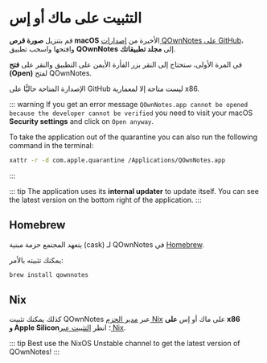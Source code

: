# التثبيت على ماك أو إس

قم بتنزيل **صورة قرص macOS** الأخيرة من [إصدارات QOwnNotes على GitHub](https://github.com/pbek/QOwnNotes/releases)، وافتحها واسحب تطبيق **QOwnNotes** إلى **مجلد تطبيقاتك**.

في المرة الأولى، ستحتاج إلى النقر بزر الفأرة الأيمن على التطبيق والنقر على **فتح (Open)** لفتح QOwnNotes.

الإصدارة المتاحة حاليًّا على GitHub ليست متاحة إلا لمعمارية x86.

::: warning
If you get an error message `QOwnNotes.app cannot be opened because the developer cannot be verified` you need to visit your macOS **Security settings** and click on `Open anyway`.

To take the application out of the quarantine you can also run the following command in the terminal:

```bash
xattr -r -d com.apple.quarantine /Applications/QOwnNotes.app
```

:::

::: tip
The application uses its **internal updater** to update itself. You can see the latest version on the bottom right of the application.
:::

## Homebrew

يتعهد المجتمع حزمة مبنية (cask) لـ&nbsp;QOwnNotes في [Homebrew](https://formulae.brew.sh/cask/qownnotes).

يمكنك تثبيته بالأمر:

```bash
brew install qownnotes
```

## Nix

كذلك يمكنك تثبيت QOwnNotes عبر [مدير الحزم Nix](https://wiki.nixos.org/wiki/Nix_package_manager) على ماك&nbsp;أو&nbsp;إس **على x86 و&nbsp;Apple&nbsp;Silicon**؛ انظر [التثبيت عبر Nix](./nix.md).

::: tip
Best use the NixOS Unstable channel to get the latest version of QOwnNotes!
:::
